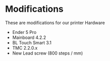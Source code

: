 # Modifications

These are modifications for our printer
Hardware
- Ender 5 Pro 
- Mainboard 4.2.2
- BL Touch Smart 3.1
- TMC 2.2.0.x
- New Lead screw (800 steps / mm)